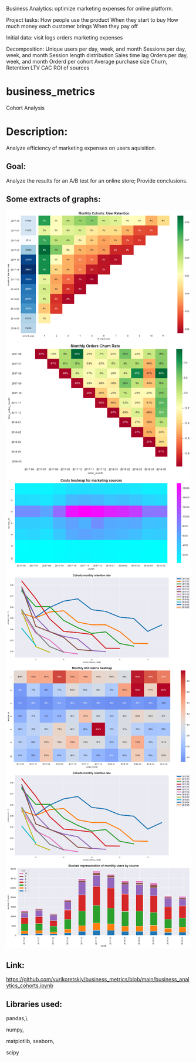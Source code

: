 Business Analytics: optimize marketing expenses for online platform.

Project tasks:
How people use the product
When they start to buy
How much money each customer brings
When they pay off

Initial data:
visit logs
orders
marketing expenses


Decomposition:
Unique users per day, week, and month
Sessions per day, week, and month
Session length distribution
Sales time lag
Orders per day, week, and month
Orderd per cohort
Average purchase size
Churn, Retention
LTV
CAC
ROI of sources

# business_metrics
Cohort Analysis


# Description:
Analyze efficiency of marketing expenses on users aquisition.


## Goal:
Analyze the results for an A/B test for an online store; Provide conclusions.

## Some extracts of graphs:
![](https://github.com/yurikoretskiy/business_metrics/blob/main/images/User%20Retention.png)
![](https://github.com/yurikoretskiy/business_metrics/blob/main/images/Monthly%20Orders%20Churn%20Rate.png)
![](https://github.com/yurikoretskiy/business_metrics/blob/main/images/Costs%20heatmap%20for%20marketing%20sources.png)
![](https://github.com/yurikoretskiy/business_metrics/blob/main/images/Cohorts%20monthly%20retention%20rate.png)
![](https://github.com/yurikoretskiy/business_metrics/blob/main/images/Monthly%20ROI%20matrix%20heatmap.png)
![](https://github.com/yurikoretskiy/business_metrics/blob/main/images/Cohorts%20monthly%20retention%20rate.png)
![](https://github.com/yurikoretskiy/business_metrics/blob/main/images/Stacked%20represantation%20of%20monthly%20users%20by%20source.png)

## Link:
https://github.com/yurikoretskiy/business_metrics/blob/main/business_analytics_cohorts.ipynb

## Libraries used:

pandas,\

numpy,

matplotlib,
seaborn,

scipy
